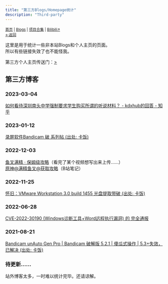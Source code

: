 ```yaml
---
title: "第三方Blogs/Homepage统计"
description: "Third-party"
---
```

<small><a href="/">首页</a> | <a href="/blogs">Blogs</a> | <a href="/Project">项目合集</a> | <a href="https://space.bilibili.com/1987247870">Bilibili↗</a><br><a href="../../">←返回</a> </small>


这里是用于统计一些非本站Blogs和个人主页的页面。<br>
所以有些链接失效了也不能怪我。<br>

第三方个人主页传送门：[>](./third-homepage)

## 第三方博客
### 2023-03-04
[如何看待深圳南头中学强制要求学生购买所谓的听说材料？ - kdxhub的回答 - 知乎](https://www.zhihu.com/question/278432592/answer/2920800289)<br>

### 2023-01-12
[录屏软件Bandicam 破 系列帖 (出处: 卡饭)](https://bbs.kafan.cn/thread-2250106-1-1.html)<br>

### 2022-12-03
[鱼叉满精 · 保姆级攻略](https://wiki.biligame.com/ys/%E9%B1%BC%E5%8F%89%E6%BB%A1%E7%B2%BE_%C2%B7_%E4%BF%9D%E5%A7%86%E7%BA%A7%E6%94%BB%E7%95%A5)（看完了某个视频想写出来上传……）<br>
[原神@满精鱼叉@获取攻略](https://www.bilibili.com/video/BV1k8411j7bQ?cvid=20221117)（B站笔记）<br>

### 2022-11-25
[怀旧：VMware Workstation 3.0 build 1455 光盘提取带破  (出处: 卡饭)](https://bbs.kafan.cn/thread-2247362-1-1.html)<br>

### 2022-06-28
[CVE-2022-30190 (Windows诊断工具+Word远程执行漏洞) 的 完全通报](https://www.bilibili.com/read/cv17008443)<br>

### 2021-08-21
[Bandicam unAuto Gen Pro | Bandicam 破解版 5.2.1 | 傻瓜式操作 | 5.3+失效，已解决 (出处: 卡饭)](https://bbs.kafan.cn/thread-2215461-1-1.html)<br>

### 待更新……
站外博客太多，一时难以统计完毕。还请谅解。<br>